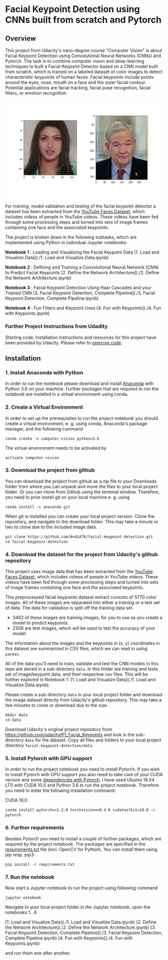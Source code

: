 [//]: # (Image References)

[image1]: ./images/key_pts_example.png "Facial Keypoint Detection"


# Facial Keypoint Detection using CNNs built from scratch and Pytorch

## Overview

This project from Udacity's nano-degree course "Computer Vision" is about Facial Keypoint Detection using Convolutional Neural Networks (CNNs) and Pytorch. The task is to combine computer vision and deep-learning techniques to built a Facial Keypoint Detector based on a CNN model built from scratch, which is trained on a labeled dataset of color images to detect characteristic keypoints of human faces. Facial keypoints include points around the eyes, nose, mouth on a face and the outer facial contour. Potential applications are facial tracking, facial pose recognition, facial filters, or emotion recognition. 

![Facial Keypoint Detection][image1]

For training, model validation and testing of the facial keypoint detector a dataset has been extracted from the [YouTube Faces Dataset](https://www.cs.tau.ac.il/~wolf/ytfaces/), which includes videos of people in YouTube videos. These videos have been fed through some processing steps and turned into sets of image frames containing one face and the associated keypoints.

The project is broken down in the following subtasks, which are implemented using Python in individual Jupyter notebooks:

__Notebook 1__ : Loading and Visualizing the Facial Keypoint Data [1. Load and Visualize Data](./1. Load and Visualize Data.ipynb)

__Notebook 2__ : Defining and Training a Convolutional Neural Network (CNN) to Predict Facial Keypoints [2. Define the Network Architecture](./2. Define the Network Architecture.ipynb)

__Notebook 3__ : Facial Keypoint Detection Using Haar Cascades and your Trained CNN [3. Facial Keypoint Detection, Complete Pipeline](./3. Facial Keypoint Detection, Complete Pipeline.ipynb)

__Notebook 4__ : Fun Filters and Keypoint Uses [4. Fun with Keypoints](./4. Fun with Keypoints.ipynb)


### Further Project Instructions from Udadity

Starting code, installation instructions and resources for this project have been provided by Udacity. Please refer to  [exercise code](https://github.com/udacity/CVND_Exercises).


## Installation

### 1. Install Anaconda with Python

In order to run the notebook please download and install [Anaconda](https://docs.anaconda.com/anaconda/install/) with Python 3.6 on your machine. Further packages that are required to run the notebook are installed in a virtual environment using conda.


### 2. Create a Virtual Environment

In order to set up the prerequisites to run the project notebook you should create a virtual environment, e. g. using conda, Anaconda's package manager, and the following command

```
conda create -n computer-vision python=3.6
```

The virtual environment needs to be activated by

```
activate computer-vision
```


### 3. Download the project from github

You can download the project from github as a zip file to your Downloads folder from where you can unpack and move the files to your local project folder. Or you can clone from Github using the terminal window. Therefore, you need to prior install git on your local machine e. g. using

```
conda install -c anaconda git
```

When git is installed you can create your local project version. Clone the repository, and navigate to the download folder. This may take a minute or two to clone due to the included image data.

```
git clone https://github.com/AndiA76/facial-keypoint-detection.git
cd facial-keypoint-detection
```

### 4. Download the dataset for the project from Udacity's github repository

This project uses image data that has been extracted from the [YouTube Faces Dataset](https://www.cs.tau.ac.il/~wolf/ytfaces/), which includes videos of people in YouTube videos. These videos have been fed through some processing steps and turned into sets of image frames containing one face and the associated keypoints.

This preprocessed facial keypoints dataset extract consists of 5770 color images. All of these images are separated into either a training or a test set of data. The data for validation is split off the training data set. 

* 3462 of these images are training images, for you to use as you create a model to predict keypoints.
* 2308 are test images, which will be used to test the accuracy of your model.

The information about the images and the keypoints in (x, y) coordinates in this dataset are summarized in CSV files, which we can read in using `pandas`. 

All of the data you'll need to train, validate and test the CNN models in this repo are stored in a sub-directory `data`. In this folder are training and tests set of image/keypoint data, and their respective csv files. This will be further explored in Notebook 1: [1. Load and Visualize Data](./1. Load and Visualize Data.ipynb).

Please create a sub-directory `data` in your local project folder and download the image dataset directly from Udacity's github repository. This may take a few minutes to clone or download due to the size.

```
mkdir data
cd data
```
Download Udacity's original project repository from https://github.com/udacity/P1_Facial_Keypoints and look in the sub-directory `data` for the dataset. Copy all files and folders to your local project directory `facial-keypoint-detection/data`.


### 5. Install Pytorch with GPU support

In order to run the project notebook you need to install Pytorch. If you wish to install Pytorch with GPU support you also need to take care of your CUDA version and some [dependencies with Pytorch](https://pytorch.org/get-started/previous-versions/). I have used Ubuntu 18.04 LTS with CUDA 10.0 and Python 3.6 to run the project notebook. Therefore you need to enter the following installation command:

CUDA 10.0
```
conda install pytorch==1.2.0 torchvision==0.4.0 cudatoolkit=10.0 -c pytorch
```

### 6. Further requirements 

Besides Pytorch you need to install a couple of further packages, which are required by the project notebook. The packages are specified in the [requirements.txt](requirements.txt) file (incl. OpenCV for Python). You can install them using pip resp. pip3:

```
pip install -r requirements.txt
```


### 7. Run the notebook

Now start a Jupyter notebook to run the project using following command

```
jupyter notebook
```

Navigate to your local project folder in the Jupyter notebook, open the notebooks 1...4

[1. Load and Visualize Data](./1. Load and Visualize Data.ipynb)
[2. Define the Network Architecture](./2. Define the Network Architecture.ipynb)
[3. Facial Keypoint Detection, Complete Pipeline](./3. Facial Keypoint Detection, Complete Pipeline.ipynb)
[4. Fun with Keypoints](./4. Fun with Keypoints.ipynb)

and run them one after another.
